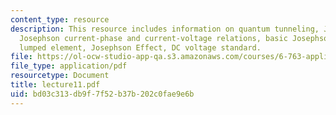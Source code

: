 ```yaml
---
content_type: resource
description: This resource includes information on quantum tunneling, Josephson tunneling,
  Josephson current-phase and current-voltage relations, basic Josephson junction
  lumped element, Josephson Effect, DC voltage standard.
file: https://ol-ocw-studio-app-qa.s3.amazonaws.com/courses/6-763-applied-superconductivity-fall-2005/bd03c313db9f7f52b37b202c0fae9e6b_lecture11.pdf
file_type: application/pdf
resourcetype: Document
title: lecture11.pdf
uid: bd03c313-db9f-7f52-b37b-202c0fae9e6b
---
```

